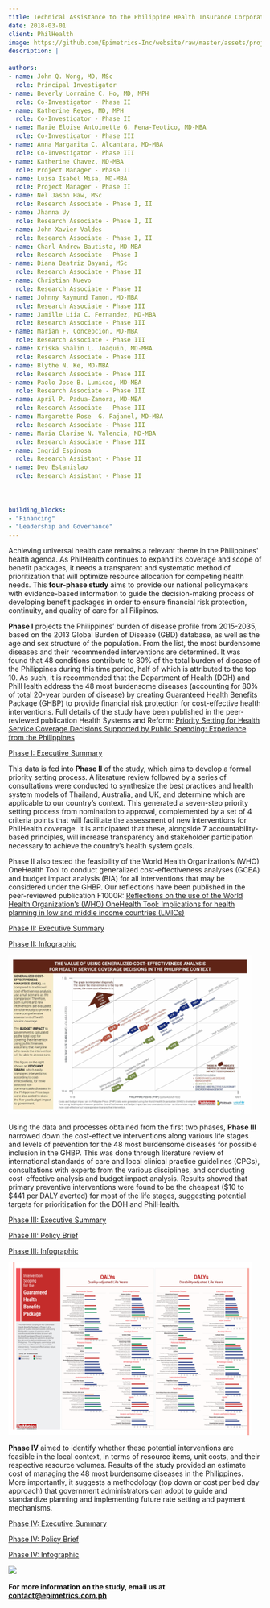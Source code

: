 ```yaml
---
title: Technical Assistance to the Philippine Health Insurance Corporation in Creating an Essential Health Benefit Package and a Priority-Setting Process
date: 2018-03-01
client: PhilHealth
image: https://github.com/Epimetrics-Inc/website/raw/master/assets/projects/a-series/top-48-CEA.jpg
description: |

authors:
- name: John Q. Wong, MD, MSc
  role: Principal Investigator
- name: Beverly Lorraine C. Ho, MD, MPH
  role: Co-Investigator - Phase II
- name: Katherine Reyes, MD, MPH
  role: Co-Investigator - Phase II
- name: Marie Eloise Antoinette G. Pena-Teotico, MD-MBA
  role: Co-Investigator - Phase III
- name: Anna Margarita C. Alcantara, MD-MBA
  role: Co-Investigator - Phase III
- name: Katherine Chavez, MD-MBA
  role: Project Manager - Phase II
- name: Luisa Isabel Misa, MD-MBA
  role: Project Manager - Phase II
- name: Nel Jason Haw, MSc
  role: Research Associate - Phase I, II
- name: Jhanna Uy
  role: Research Associate - Phase I, II
- name: John Xavier Valdes
  role: Research Associate - Phase I, II
- name: Charl Andrew Bautista, MD-MBA
  role: Research Associate - Phase I
- name: Diana Beatriz Bayani, MSc
  role: Research Associate - Phase II
- name: Christian Nuevo
  role: Research Associate - Phase II
- name: Johnny Raymund Tamon, MD-MBA
  role: Research Associate - Phase III
- name: Jamille Liia C. Fernandez, MD-MBA
  role: Research Associate - Phase III
- name: Marian F. Concepcion, MD-MBA
  role: Research Associate - Phase III
- name: Kriska Shalin L. Joaquin, MD-MBA
  role: Research Associate - Phase III
- name: Blythe N. Ke, MD-MBA
  role: Research Associate - Phase III
- name: Paolo Jose B. Lumicao, MD-MBA
  role: Research Associate - Phase III
- name: April P. Padua-Zamora, MD-MBA
  role: Research Associate - Phase III
- name: Margarette Rose  G. Pajanel, MD-MBA
  role: Research Associate - Phase III
- name: Maria Clarise N. Valencia, MD-MBA
  role: Research Associate - Phase III
- name: Ingrid Espinosa
  role: Research Assistant - Phase II
- name: Deo Estanislao
  role: Research Assistant - Phase II



building_blocks:
- "Financing"
- "Leadership and Governance"
---
```



Achieving universal health care remains a relevant theme in the Philippines' health agenda. As PhilHealth continues to expand its coverage and scope of benefit packages, it needs a transparent and systematic method of prioritization that will optimize resource allocation for competing health needs. This <b>four-phase study</b> aims to provide our national policymakers with evidence-based information to guide the decision-making process of developing benefit packages in order to ensure financial risk protection, continuity, and quality of care for all Filipinos.

<b>Phase I</b> projects the Philippines’ burden of disease profile from 2015-2035, based on the 2013 Global Burden of Disease (GBD) database, as well as the age and sex structure of the population. From the list, the most burdensome diseases and their recommended interventions are determined. It was found that 48 conditions contribute to 80% of the total burden of disease of the Philippines during this time period, half of which is attributed to the top 10. As such, it is recommended that the Department of Health (DOH) and PhilHealth address the 48 most burdensome diseases (accounting for 80% of total 20-year burden of disease) by creating Guaranteed Health Benefits Package (GHBP) to provide financial risk protection for cost-effective health interventions. Full details of the study have been published in the peer-reviewed publication Health Systems and Reform: [Priority Setting for Health Service Coverage Decisions Supported by Public Spending: Experience from the Philippines](http://www.tandfonline.com/doi/full/10.1080/23288604.2017.1368432)  

[Phase I: Executive Summary](https://github.com/Epimetrics-Inc/website/raw/master/assets/projects/a-series/EpiMetrics_GHBPPhaseI_ExecSumm.pdf)

This data is fed into <b>Phase II</b> of the study, which aims to develop a formal priority setting process. A literature review followed by a series of consultations were conducted to synthesize the best practices and health system models of Thailand, Australia, and UK, and determine which are applicable to our country’s context. This generated a seven-step priority setting process from nomination to approval, complemented by a set of 4 criteria points that will facilitate the assessment of new interventions for PhilHealth coverage. It is anticipated that these, alongside 7 accountability-based principles, will increase transparency and stakeholder participation necessary to achieve the country’s health system goals. 

Phase II also tested the feasibility of the World Health Organization’s (WHO) OneHealth Tool to conduct generalized cost-effectiveness analyses (GCEA) and budget impact analysis (BIA) for all interventions that may be considered under the GHBP. Our reflections have been published in the peer-reviewed publication F1000R: [Reflections on the use of the World Health Organization’s (WHO) OneHealth Tool: Implications for health planning in low and middle income countries (LMICs)](https://f1000research.com/articles/7-157/v2) 

[Phase II: Executive Summary](https://github.com/Epimetrics-Inc/website/raw/master/assets/projects/a-series/EpiMetrics_GHBPPhaseII_ExecSumm.pdf)

[Phase II: Infographic](https://github.com/Epimetrics-Inc/website/raw/master/assets/projects/a-series/top-48-CEA.jpg)

<img src="https://github.com/Epimetrics-Inc/website/raw/master/assets/projects/a-series/top-48-CEA.jpg" style="max-width: calc(100% - 20px);">

Using the data and processes obtained from the first two phases, <b>Phase III</b> narrowed down the cost-effective interventions along various life stages and levels of prevention for the 48 most burdensome diseases for possible inclusion in the GHBP. This was done through literature review of international standards of care and local clinical practice guidelines (CPGs), consultations with experts from the various disciplines, and conducting cost-effective analysis and budget impact analysis. Results showed that primary preventive interventions were found to be the cheapest ($10 to $441 per DALY averted) for most of the life stages, suggesting potential targets for prioritization for the DOH and PhilHealth.

[Phase III: Executive Summary](https://github.com/Epimetrics-Inc/website/raw/master/assets/projects/a-series/EpiMetrics_GHBPPhaseIII_ExecSumm.pdf)

[Phase III: Policy Brief](https://github.com/Epimetrics-Inc/website/raw/master/assets/projects/a-series/GHBP_PolicyBrief.pdf)


[Phase III: Infographic](https://github.com/Epimetrics-Inc/website/raw/master/assets/projects/a-series/EpiMetrics_Intervention%20Scoping_Infographic.jpg)

<img src="https://github.com/Epimetrics-Inc/website/raw/master/assets/projects/a-series/EpiMetrics_Intervention Scoping_Infographic.jpg" style="max-width: calc(100% - 20px);">

<b>Phase IV</b> aimed to identify whether these potential interventions are feasible in the local context, in terms of resource items, unit costs, and their respective resource volumes. Results of the study provided an estimate cost of managing the 48 most burdensome diseases in the Philippines. More importantly, it suggests a methodology (top down or cost per bed day approach) that government administrators can adopt to guide and standardize planning and implementing future rate setting and payment mechanisms. 

[Phase IV: Executive Summary](https://github.com/Epimetrics-Inc/website/raw/master/assets/projects/a-series/EpiMetrics_GHBPPhaseIV_ExecSumm.pdf)

[Phase IV: Policy Brief](https://github.com/Epimetrics-Inc/website/raw/master/assets/projects/a-series/Policy%20Brief%20IV.pdf)

[Phase IV: Infographic](https://github.com/Epimetrics-Inc/website/raw/master/assets/projects/a-series/Infographic%20IV.jpg)

<img src="https://github.com/Epimetrics-Inc/website/raw/master/assets/projects/a-series/Infographic%20IV.jpg" style="max-width: calc(100% - 20px);">


**For more information on the study, email us at [contact@epimetrics.com.ph](contact@epimetrics.com.ph)**
